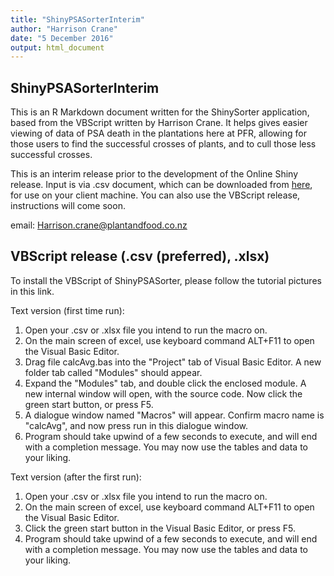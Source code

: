 ```yaml
---
title: "ShinyPSASorterInterim"
author: "Harrison Crane"
date: "5 December 2016"
output: html_document
---
```


## ShinyPSASorterInterim

This is an R Markdown document written for the ShinySorter application, based from the VBScript written by Harrison Crane. It helps gives easier viewing of data of PSA death in the plantations here at PFR, allowing for those users to find the successful crosses of plants, and to cull those less successful crosses.

This is an interim release prior to the development of the Online Shiny release. Input is via .csv document, which can be downloaded from <a href="http://shiny.powerplant.pfr.co.nz/PsaBlockSummary/">here</a>, for use on your client machine. You can also use the VBScript release, instructions will come soon.

email: Harrison.crane@plantandfood.co.nz

## VBScript release (.csv (preferred), .xlsx)

To install the VBScript of ShinyPSASorter, please follow the tutorial pictures in this link.

Text version (first time run):

1. Open your .csv or .xlsx file you intend to run the macro on.
2. On the main screen of excel, use keyboard command ALT+F11 to open the Visual Basic Editor.
3. Drag file calcAvg.bas into the "Project" tab of Visual Basic Editor. A new folder tab called "Modules" should appear.
4. Expand the "Modules" tab, and double click the enclosed module. A new internal window will open, with the source code. Now click the green start button, or press F5.
5. A dialogue window named "Macros" will appear. Confirm macro name is "calcAvg", and now press run in this dialogue window.
6. Program should take upwind of a few seconds to execute, and will end with a completion message. You may now use the tables and data to your liking.

Text version (after the first run):

1. Open your .csv or .xlsx file you intend to run the macro on.
2. On the main screen of excel, use keyboard command ALT+F11 to open the Visual Basic Editor.
3. Click the green start button in the Visual Basic Editor, or press F5.
4. Program should take upwind of a few seconds to execute, and will end with a completion message. You may now use the tables and data to your liking.
